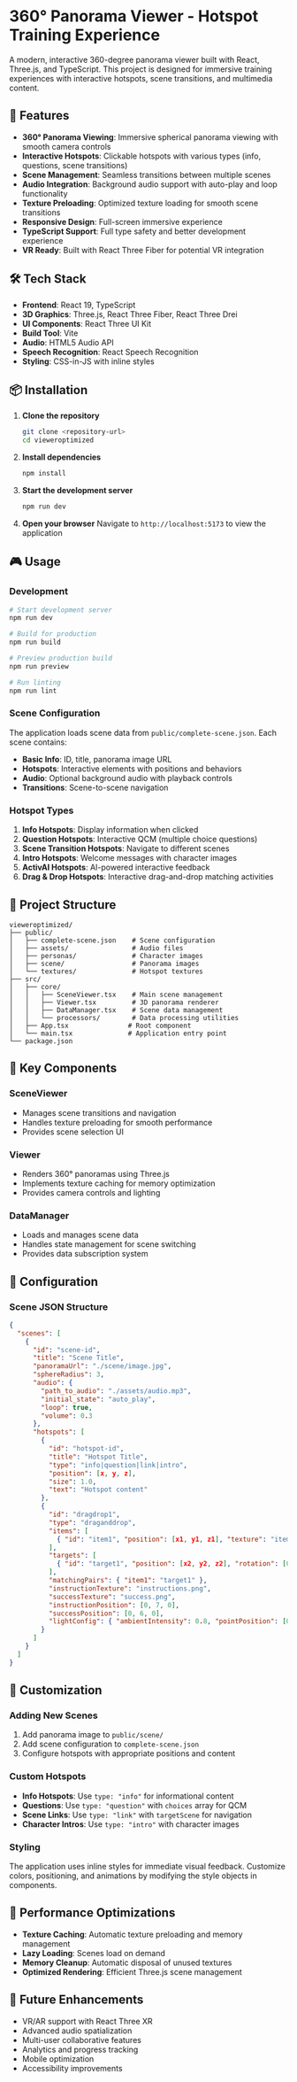 # 360° Panorama Viewer - Hotspot Training Experience

A modern, interactive 360-degree panorama viewer built with React, Three.js, and TypeScript. This project is designed for immersive training experiences with interactive hotspots, scene transitions, and multimedia content.

## 🚀 Features

- **360° Panorama Viewing**: Immersive spherical panorama viewing with smooth camera controls
- **Interactive Hotspots**: Clickable hotspots with various types (info, questions, scene transitions)
- **Scene Management**: Seamless transitions between multiple scenes
- **Audio Integration**: Background audio support with auto-play and loop functionality
- **Texture Preloading**: Optimized texture loading for smooth scene transitions
- **Responsive Design**: Full-screen immersive experience
- **TypeScript Support**: Full type safety and better development experience
- **VR Ready**: Built with React Three Fiber for potential VR integration

## 🛠️ Tech Stack

- **Frontend**: React 19, TypeScript
- **3D Graphics**: Three.js, React Three Fiber, React Three Drei
- **UI Components**: React Three UI Kit
- **Build Tool**: Vite
- **Audio**: HTML5 Audio API
- **Speech Recognition**: React Speech Recognition
- **Styling**: CSS-in-JS with inline styles

## 📦 Installation

1. **Clone the repository**
   ```bash
   git clone <repository-url>
   cd vieweroptimized
   ```

2. **Install dependencies**
   ```bash
   npm install
   ```

3. **Start the development server**
   ```bash
   npm run dev
   ```

4. **Open your browser**
   Navigate to `http://localhost:5173` to view the application

## 🎮 Usage

### Development
```bash
# Start development server
npm run dev

# Build for production
npm run build

# Preview production build
npm run preview

# Run linting
npm run lint
```

### Scene Configuration

The application loads scene data from `public/complete-scene.json`. Each scene contains:

- **Basic Info**: ID, title, panorama image URL
- **Hotspots**: Interactive elements with positions and behaviors
- **Audio**: Optional background audio with playback controls
- **Transitions**: Scene-to-scene navigation

### Hotspot Types

1. **Info Hotspots**: Display information when clicked
2. **Question Hotspots**: Interactive QCM (multiple choice questions)
3. **Scene Transition Hotspots**: Navigate to different scenes
4. **Intro Hotspots**: Welcome messages with character images
5. **ActivAI Hotspots**: AI-powered interactive feedback
6. **Drag & Drop Hotspots**: Interactive drag-and-drop matching activities

## 📁 Project Structure

```
vieweroptimized/
├── public/
│   ├── complete-scene.json    # Scene configuration
│   ├── assets/                # Audio files
│   ├── personas/              # Character images
│   ├── scene/                 # Panorama images
│   └── textures/              # Hotspot textures
├── src/
│   ├── core/
│   │   ├── SceneViewer.tsx    # Main scene management
│   │   ├── Viewer.tsx         # 3D panorama renderer
│   │   ├── DataManager.tsx    # Scene data management
│   │   └── processors/        # Data processing utilities
│   ├── App.tsx               # Root component
│   └── main.tsx              # Application entry point
└── package.json
```

## 🎯 Key Components

### SceneViewer
- Manages scene transitions and navigation
- Handles texture preloading for smooth performance
- Provides scene selection UI

### Viewer
- Renders 360° panoramas using Three.js
- Implements texture caching for memory optimization
- Provides camera controls and lighting

### DataManager
- Loads and manages scene data
- Handles state management for scene switching
- Provides data subscription system

## 🔧 Configuration

### Scene JSON Structure
```json
{
  "scenes": [
    {
      "id": "scene-id",
      "title": "Scene Title",
      "panoramaUrl": "./scene/image.jpg",
      "sphereRadius": 3,
      "audio": {
        "path_to_audio": "./assets/audio.mp3",
        "initial_state": "auto_play",
        "loop": true,
        "volume": 0.3
      },
      "hotspots": [
        {
          "id": "hotspot-id",
          "title": "Hotspot Title",
          "type": "info|question|link|intro",
          "position": [x, y, z],
          "size": 1.0,
          "text": "Hotspot content"
        },
        {
          "id": "dragdrop1",
          "type": "draganddrop",
          "items": [
            { "id": "item1", "position": [x1, y1, z1], "texture": "item1.png", "label": "Item 1" }
          ],
          "targets": [
            { "id": "target1", "position": [x2, y2, z2], "rotation": [0, 0, 0], "texture": "target1.png", "label": "Target 1", "snapOffset": [0, 0, 0] }
          ],
          "matchingPairs": { "item1": "target1" },
          "instructionTexture": "instructions.png",
          "successTexture": "success.png",
          "instructionPosition": [0, 7, 0],
          "successPosition": [0, 6, 0],
          "lightConfig": { "ambientIntensity": 0.8, "pointPosition": [0, 8, 8], "pointIntensity": 1 }
        }
      ]
    }
  ]
}
```

## 🎨 Customization

### Adding New Scenes
1. Add panorama image to `public/scene/`
2. Add scene configuration to `complete-scene.json`
3. Configure hotspots with appropriate positions and content

### Custom Hotspots
- **Info Hotspots**: Use `type: "info"` for informational content
- **Questions**: Use `type: "question"` with `choices` array for QCM
- **Scene Links**: Use `type: "link"` with `targetScene` for navigation
- **Character Intros**: Use `type: "intro"` with character images

### Styling
The application uses inline styles for immediate visual feedback. Customize colors, positioning, and animations by modifying the style objects in components.

## 🚀 Performance Optimizations

- **Texture Caching**: Automatic texture preloading and memory management
- **Lazy Loading**: Scenes load on demand
- **Memory Cleanup**: Automatic disposal of unused textures
- **Optimized Rendering**: Efficient Three.js scene management

## 🔮 Future Enhancements

- VR/AR support with React Three XR
- Advanced audio spatialization
- Multi-user collaborative features
- Analytics and progress tracking
- Mobile optimization
- Accessibility improvements


